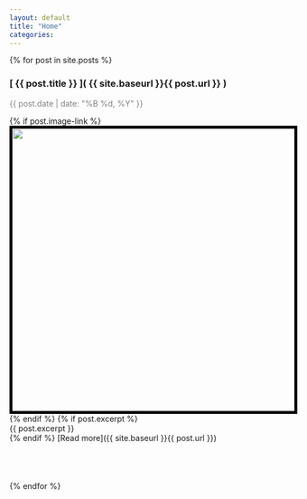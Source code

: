 ```yaml
---
layout: default
title: "Home"
categories: 
---
```


{% for post in site.posts %}
### [ {{ post.title }} ]( {{ site.baseurl }}{{ post.url }} )
<p style="color:grey">{{ post.date | date: "%B %d, %Y" }} </p>
{% if post.image-link %}
<img width="500px" src="images/{{ post.image-link }}" style="border: 5px solid black" />
{% endif %}
{% if post.excerpt %}
<article>
{{ post.excerpt }}
</article>
{% endif %}
[Read more]({{ site.baseurl }}{{ post.url }})
<br><br><br><br><br>
{% endfor %}

<script src="mailchimp.js" type="text/javascript">

</script>



